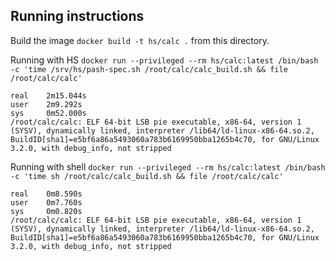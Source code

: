 ## Running instructions

Build the image `docker build -t hs/calc .` from this directory.

Running with HS
`docker run --privileged --rm hs/calc:latest /bin/bash -c 'time /srv/hs/pash-spec.sh /root/calc/calc_build.sh && file /root/calc/calc'`

```
real    2m15.044s
user    2m9.292s
sys     0m52.000s
/root/calc/calc: ELF 64-bit LSB pie executable, x86-64, version 1 (SYSV), dynamically linked, interpreter /lib64/ld-linux-x86-64.so.2, BuildID[sha1]=e5bf6a86a5493060a783b6169950bba1265b4c70, for GNU/Linux 3.2.0, with debug_info, not stripped
```

Running with shell
`docker run --privileged --rm hs/calc:latest /bin/bash -c 'time sh /root/calc/calc_build.sh && file /root/calc/calc'`

```
real    0m8.590s
user    0m7.760s
sys     0m0.820s
/root/calc/calc: ELF 64-bit LSB pie executable, x86-64, version 1 (SYSV), dynamically linked, interpreter /lib64/ld-linux-x86-64.so.2, BuildID[sha1]=e5bf6a86a5493060a783b6169950bba1265b4c70, for GNU/Linux 3.2.0, with debug_info, not stripped
```
